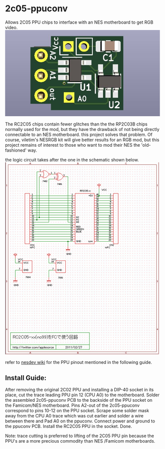 # 2c05-ppuconv
Allows 2C05 PPU chips to interface with an NES motherboard to get RGB video. 
![2c05-ppuconv 3DView](pcbview.JPG)


The RC2C05 chips contain fewer glitches than the the RP2C03B chips normally used for the mod, but they have the drawback of not being directly connectable to an NES motherboard. this project solves that problem. Of course, viletim's NESRGB kit will give better results for an RGB mod, but this project remains of interest to those who want to mod their NES the 'old-fashioned' way.


the logic circuit takes after the one in the schematic shown below.
[![applesorce blog post](og%20circuit.jpg)](https://applesorce.wordpress.com/2011/02/27/rc2c05-99%E4%BB%A5%E5%A4%96%E3%81%AEppu%E3%82%92%E3%83%95%E3%82%A1%E3%83%9F%E3%82%B3%E3%83%B3%E3%81%A7%E5%8B%95%E3%81%8B%E3%81%99%E3%80%82/)


refer to [nesdev wiki](https://www.nesdev.org/wiki/PPU_pinout) for the PPU pinout mentioned in the following guide.
## Install Guide:

After removing the original 2C02 PPU and installing a DIP-40 socket in its place, cut the trace leading PPU pin 12 (CPU A0) to the motherboard. 
Solder the assembled 2c05-ppuconv PCB to the backside of the PPU socket on the Famicom/NES motherboard. Pins A2-out of the 2c05-ppuconv correspond to pins 10-12 on the PPU socket. 
Scrape some solder mask away from the CPU A0 trace which was cut earlier and solder a wire between there and Pad A0 on the ppuconv. 
Connect power and ground to the ppuconv PCB. 
Install the RC2C05 PPU in the socket. Done.

Note: trace cutting is preferred to lifting of the 2C05 PPU pin because the PPU's are a more precious commodity than NES /Famicom motherboards.
